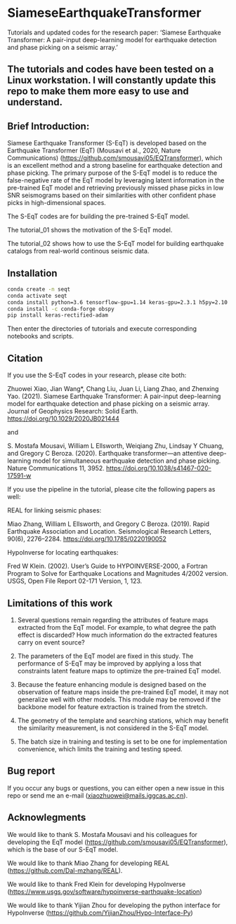# SiameseEarthquakeTransformer
Tutorials and updated codes for the research paper: ‘Siamese Earthquake Transformer: A pair-input deep-learning model for earthquake detection and phase picking on a seismic array.’
## **The tutorials and codes have been tested on a Linux workstation.** I will constantly update this repo to make them more easy to use and understand.
## Brief Introduction:
Siamese Earthquake Transformer (S-EqT) is developed based on the Earthquake Transformer (EqT) (Mousavi et al., 2020, Nature Communications) (https://github.com/smousavi05/EQTransformer), which is an excellent method and a strong baseline for earthquake detection and phase picking. The primary purpose of the S-EqT model is to reduce the false-negative rate of the EqT model by leveraging latent information in the pre-trained EqT model and retrieving previously missed phase picks in low SNR seismograms based on their similarities with other confident phase picks in high-dimensional spaces.

The S-EqT codes are for building the pre-trained S-EqT model.

The tutorial_01 shows the motivation of the S-EqT model.

The tutorial_02 shows how to use the S-EqT model for building earthquake catalogs from real-world continous seismic data.

## Installation
```Bash
conda create -n seqt
conda activate seqt
conda install python=3.6 tensorflow-gpu=1.14 keras-gpu=2.3.1 h5py=2.10 matplotlib=3.2 pyyaml cudatoolkit cudnn pandas tqdm pyproj jupyter notebook basemap
conda install -c conda-forge obspy
pip install keras-rectified-adam
```
Then enter the directories of tutorials and execute corresponding notebooks and scripts.
## Citation
If you use the S-EqT codes in your research, please cite both:

Zhuowei Xiao, Jian Wang*, Chang Liu, Juan Li, Liang Zhao, and Zhenxing Yao. (2021). Siamese Earthquake Transformer: A pair-input deep-learning model for earthquake detection and phase picking on a seismic array. Journal of Geophysics Research: Solid Earth. https://doi.org/10.1029/2020JB021444

and

S. Mostafa Mousavi, William L Ellsworth, Weiqiang Zhu, Lindsay Y Chuang, and Gregory C Beroza. (2020). Earthquake transformer—an attentive deep-learning model for simultaneous earthquake detection and phase picking. Nature Communications 11, 3952. https://doi.org/10.1038/s41467-020-17591-w

If you use the pipeline in the tutorial, please cite the following papers as well:

REAL for linking seismic phases:

Miao Zhang, William L Ellsworth, and Gregory C Beroza. (2019). Rapid Earthquake Association and Location. Seismological Research Letters, 90(6), 2276–2284. https://doi.org/10.1785/0220190052

HypoInverse for locating earthquakes:

Fred W Klein. (2002). Userʼs Guide to HYPOINVERSE-2000, a Fortran Program to Solve for Earthquake Locations and Magnitudes 4/2002 version. USGS, Open File Report 02-171 Version, 1, 123.

## Limitations of this work
1. Several questions remain regarding the attributes of feature maps extracted from the EqT model. For example, to what degree the path effect is discarded? How much information do the extracted features carry on event source? 

2. The parameters of the EqT model are fixed in this study. The performance of S-EqT may be improved by applying a loss that constraints latent feature maps to optimize the pre-trained EqT model.

3. Because the feature enhancing module is designed based on the observation of feature maps inside the pre-trained EqT model, it may not generalize well with other models. This module may be removed if the backbone model for feature extraction is trained from the stretch. 

4. The geometry of the template and searching stations, which may benefit the similarity measurement, is not considered in the S-EqT model.

5. The batch size in training and testing is set to be one for implementation convenience, which limits the training and testing speed.

## Bug report
If you occur any bugs or questions, you can either open a new issue in this repo or send me an e-mail (xiaozhuowei@mails.iggcas.ac.cn). 

## Acknowlegments
We would like to thank S. Mostafa Mousavi and his colleagues for developing the EqT model (https://github.com/smousavi05/EQTransformer), which is the base of our S-EqT model.

We would like to thank Miao Zhang for developing REAL (https://github.com/Dal-mzhang/REAL).

We would like to thank Fred Klein for developing HypoInverse (https://www.usgs.gov/software/hypoinverse-earthquake-location)

We would like to thank Yijian Zhou for developing the python interface for HypoInverse (https://github.com/YijianZhou/Hypo-Interface-Py)